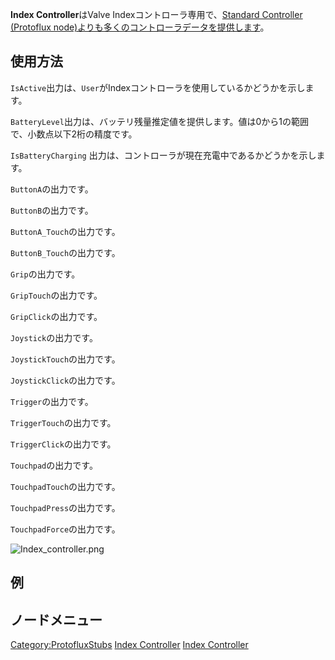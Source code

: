 <languages></languages>

**Index Controller**はValve Indexコントローラ専用で、[Standard
Controller (Protoflux
node)よりも多くのコントローラデータを提供します](Standard_Controller_(Protoflux_node) "wikilink")。

## 使用方法

`IsActive`出力は、`User`がIndexコントローラを使用しているかどうかを示します。

`BatteryLevel`出力は、バッテリ残量推定値を提供します。値は0から1の範囲で、小数点以下2桁の精度です。

`IsBatteryCharging`
出力は、コントローラが現在充電中であるかどうかを示します。

`ButtonA`の出力です。

`ButtonB`の出力です。

`ButtonA_Touch`の出力です。

`ButtonB_Touch`の出力です。

`Grip`の出力です。

`GripTouch`の出力です。

`GripClick`の出力です。

`Joystick`の出力です。

`JoystickTouch`の出力です。

`JoystickClick`の出力です。

`Trigger`の出力です。

`TriggerTouch`の出力です。

`TriggerClick`の出力です。

`Touchpad`の出力です。

`TouchpadTouch`の出力です。

`TouchpadPress`の出力です。

`TouchpadForce`の出力です。

![](Index_controller.png "Index_controller.png")

## 例

## ノードメニュー

[Category:ProtofluxStubs](Category:ProtofluxStubs "wikilink") [Index
Controller](Category:Protoflux{{#translation:}} "wikilink") [Index
Controller](Category:Protoflux:Input_Devices:Controllers{{#translation:}} "wikilink")